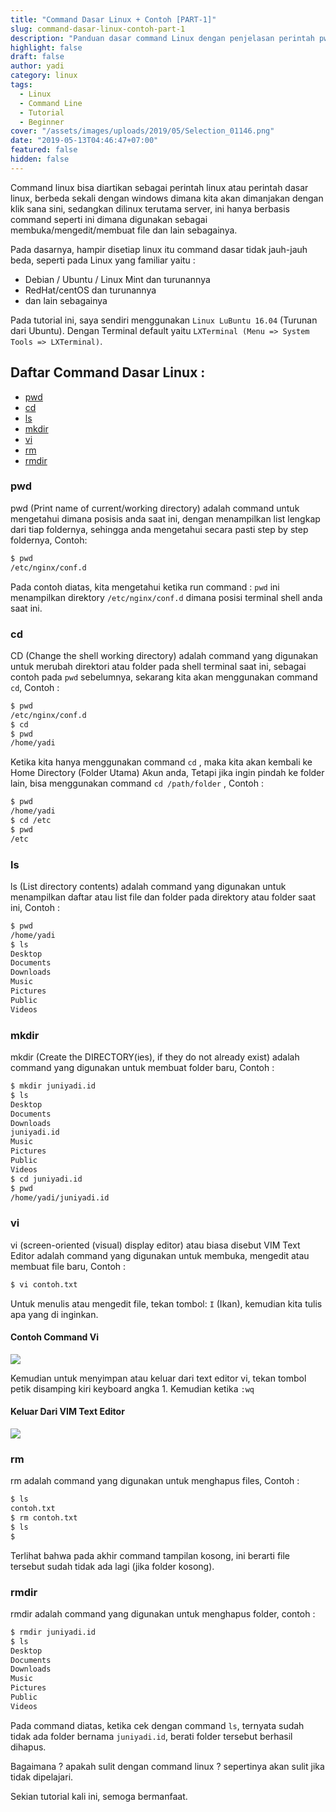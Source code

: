 ```yaml
---
title: "Command Dasar Linux + Contoh [PART-1]"
slug: command-dasar-linux-contoh-part-1
description: "Panduan dasar command Linux dengan penjelasan perintah pwd, cd, ls, mkdir, vi, rm, dan rmdir untuk pengguna pemula."
highlight: false
draft: false
author: yadi
category: linux
tags:
  - Linux
  - Command Line
  - Tutorial
  - Beginner
cover: "/assets/images/uploads/2019/05/Selection_01146.png"
date: "2019-05-13T04:46:47+07:00"
featured: false
hidden: false
---
```


Command linux bisa diartikan sebagai perintah linux atau perintah dasar linux, berbeda sekali dengan windows dimana kita akan dimanjakan dengan klik sana sini, sedangkan dilinux terutama server, ini hanya berbasis command seperti ini dimana digunakan sebagai membuka/mengedit/membuat file dan lain sebagainya.

Pada dasarnya, hampir disetiap linux itu command dasar tidak jauh-jauh beda, seperti pada Linux yang familiar yaitu :

- Debian / Ubuntu / Linux Mint dan turunannya
- RedHat/centOS dan turunannya
- dan lain sebagainya

Pada tutorial ini, saya sendiri menggunakan `Linux LuBuntu 16.04` (Turunan dari Ubuntu). Dengan Terminal default yaitu `LXTerminal (Menu => System Tools => LXTerminal)`.

## Daftar Command Dasar Linux :

- [pwd](#pwd)
- [cd](#cd)
- [ls](#ls)
- [mkdir](#mkdir)
- [vi](#vi)
- [rm](#rm)
- [rmdir](#rmdir)

### pwd

pwd (Print name of current/working directory) adalah command untuk mengetahui dimana posisis anda saat ini, dengan menampilkan list lengkap dari tiap foldernya, sehingga anda mengetahui secara pasti step by step foldernya, Contoh:

```bash
$ pwd
/etc/nginx/conf.d
```

Pada contoh diatas, kita mengetahui ketika run command : `pwd` ini menampilkan direktory `/etc/nginx/conf.d` dimana posisi terminal shell anda saat ini.

### cd

CD (Change the shell working directory) adalah command yang digunakan untuk merubah direktori atau folder pada shell terminal saat ini, sebagai contoh pada `pwd` sebelumnya, sekarang kita akan menggunakan command `cd`, Contoh :

```bash
$ pwd
/etc/nginx/conf.d
$ cd
$ pwd
/home/yadi
```

Ketika kita hanya menggunakan command `cd` , maka kita akan kembali ke Home Directory (Folder Utama) Akun anda, Tetapi jika ingin pindah ke folder lain, bisa menggunakan command `cd /path/folder` , Contoh :

```bash
$ pwd
/home/yadi
$ cd /etc
$ pwd
/etc
```

### ls

ls (List directory contents) adalah command yang digunakan untuk menampilkan daftar atau list file dan folder pada direktory atau folder saat ini, Contoh :

```bash
$ pwd
/home/yadi
$ ls
Desktop
Documents
Downloads
Music
Pictures
Public
Videos
```

### mkdir

mkdir (Create the DIRECTORY(ies), if they do not already exist) adalah command yang digunakan untuk membuat folder baru, Contoh :

```bash
$ mkdir juniyadi.id
$ ls
Desktop
Documents
Downloads
juniyadi.id
Music
Pictures
Public
Videos
$ cd juniyadi.id
$ pwd
/home/yadi/juniyadi.id
```

### vi

vi (screen-oriented (visual) display editor) atau biasa disebut VIM Text Editor adalah command yang digunakan untuk membuka, mengedit atau membuat file baru, Contoh :

```bash
$ vi contoh.txt
```

Untuk menulis atau mengedit file, tekan tombol: `I` (Ikan), kemudian kita tulis apa yang di inginkan.

#### Contoh Command Vi

![](/assets/images/uploads/2019/05/Selection_01147.png)

Kemudian untuk menyimpan atau keluar dari text editor vi, tekan tombol petik disamping kiri keyboard angka 1. Kemudian ketika `:wq`

#### Keluar Dari VIM Text Editor

![](/assets/images/uploads/2019/05/Selection_01148.png)

### rm

rm adalah command yang digunakan untuk menghapus files, Contoh :

```bash
$ ls
contoh.txt
$ rm contoh.txt
$ ls
$
```

Terlihat bahwa pada akhir command tampilan kosong, ini berarti file tersebut sudah tidak ada lagi (jika folder kosong).

### rmdir

rmdir adalah command yang digunakan untuk menghapus folder, contoh :

```bash
$ rmdir juniyadi.id
$ ls
Desktop
Documents
Downloads
Music
Pictures
Public
Videos
```

Pada command diatas, ketika cek dengan command `ls`, ternyata sudah tidak ada folder bernama `juniyadi.id`, berati folder tersebut berhasil dihapus.

Bagaimana ? apakah sulit dengan command linux ? sepertinya akan sulit jika tidak dipelajari.

Sekian tutorial kali ini, semoga bermanfaat.
